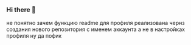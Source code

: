 ### Hi there 👋

не понятно зачем функцию readme для профиля реализована чернз создания нового репозитория с именем аккаунта а не в настройках профиля ну да пофик
